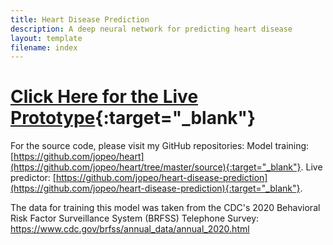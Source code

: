```yaml
---
title: Heart Disease Prediction
description: A deep neural network for predicting heart disease
layout: template
filename: index
---
```


# [Click Here for the Live Prototype](http://www.heartdiseasepredictor.com){:target="_blank"}

For the source code, please visit my GitHub repositories:
Model training: [https://github.com/jopeo/heart](https://github.com/jopeo/heart/tree/master/source){:target="_blank"}.
Live predictor: [https://github.com/jopeo/heart-disease-prediction](https://github.com/jopeo/heart-disease-prediction){:target="_blank"}.

The data for training this model was taken from the CDC's 2020 Behavioral Risk Factor 
Surveillance System (BRFSS) Telephone Survey: <https://www.cdc.gov/brfss/annual_data/annual_2020.html>

